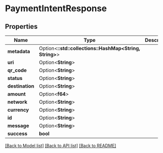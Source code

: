 # PaymentIntentResponse

## Properties

Name | Type | Description | Notes
------------ | ------------- | ------------- | -------------
**metadata** | Option<**::std::collections::HashMap<String, String>**> |  | [optional]
**uri** | Option<**String**> |  | [optional]
**qr_code** | Option<**String**> |  | [optional]
**status** | Option<**String**> |  | [optional]
**destination** | Option<**String**> |  | [optional]
**amount** | Option<**f64**> |  | [optional]
**network** | Option<**String**> |  | [optional]
**currency** | Option<**String**> |  | [optional]
**id** | Option<**String**> |  | [optional]
**message** | Option<**String**> |  | [optional]
**success** | **bool** |  | 

[[Back to Model list]](../README.md#documentation-for-models) [[Back to API list]](../README.md#documentation-for-api-endpoints) [[Back to README]](../README.md)


